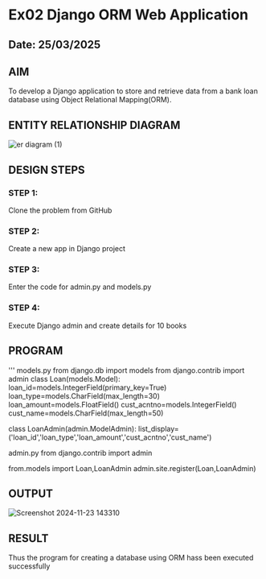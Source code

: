 # Ex02 Django ORM Web Application
## Date: 25/03/2025

## AIM
To develop a Django application to store and retrieve data from a bank loan database using Object Relational Mapping(ORM).

## ENTITY RELATIONSHIP DIAGRAM
![er diagram (1)](https://github.com/user-attachments/assets/646463bb-400b-48fc-a97d-3391cb4055c0)



## DESIGN STEPS

### STEP 1:
Clone the problem from GitHub

### STEP 2:
Create a new app in Django project

### STEP 3:
Enter the code for admin.py and models.py

### STEP 4:
Execute Django admin and create details for 10 books

## PROGRAM
'''
models.py
from django.db import models
from django.contrib import admin
class Loan(models.Model):
   loan_id=models.IntegerField(primary_key=True)
   loan_type=models.CharField(max_length=30)
   loan_amount=models.FloatField()
   cust_acntno=models.IntegerField()
   cust_name=models.CharField(max_length=50)

class LoanAdmin(admin.ModelAdmin):
    list_display=('loan_id','loan_type','loan_amount','cust_acntno','cust_name')

admin.py
from django.contrib import admin


from.models import Loan,LoanAdmin
admin.site.register(Loan,LoanAdmin)



## OUTPUT

![Screenshot 2024-11-23 143310](https://github.com/user-attachments/assets/990d6156-7731-452d-88db-d41f14f547ff)




## RESULT
Thus the program for creating a database using ORM hass been executed successfully
